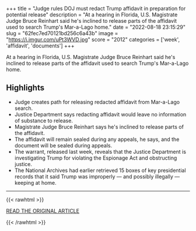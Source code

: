 +++
title = "Judge rules DOJ must redact Trump affidavit in preparation for potential release"
description = "At a hearing in Florida, U.S. Magistrate Judge Bruce Reinhart said he's inclined to release parts of the affidavit used to search Trump's Mar-a-Lago home."
date = "2022-08-18 23:15:29"
slug = "62fec7ed70121bd256c6a43b"
image = "https://i.imgur.com/uPt3WVD.jpg"
score = "2012"
categories = ['week', 'affidavit', 'documents']
+++

At a hearing in Florida, U.S. Magistrate Judge Bruce Reinhart said he's inclined to release parts of the affidavit used to search Trump's Mar-a-Lago home.

## Highlights

- Judge creates path for releasing redacted affidavit from Mar-a-Lago search.
- Justice Department says redacting affidavit would leave no information of substance to release.
- Magistrate Judge Bruce Reinhart says he's inclined to release parts of the affidavit.
- The affidavit will remain sealed during any appeals, he says, and the document will be sealed during appeals.
- The warrant, released last week, reveals that the Justice Department is investigating Trump for violating the Espionage Act and obstructing justice.
- The National Archives had earlier retrieved 15 boxes of key presidential records that it said Trump was improperly — and possibly illegally — keeping at home.

---

{{< rawhtml >}}
  <p class="article-category">
    <a target="_blank" href="https://www.npr.org/2022/08/18/1118240659/justice-department-must-provide-redacted-mar-a-lago-affidavit-judge-says">READ THE ORIGINAL ARTICLE</a>
  </p>
{{< /rawhtml >}}
